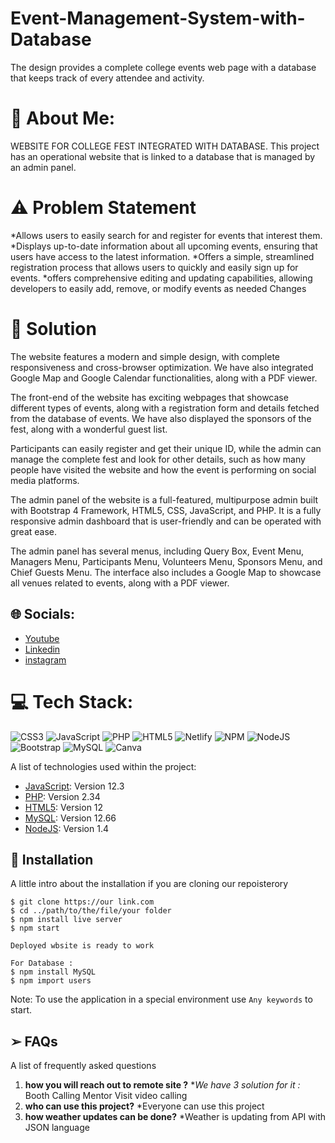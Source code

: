# Event-Management-System-with-Database
The design provides a complete college events web page with a database that keeps track of every attendee and activity.



# 💫  About Me:

WEBSITE FOR COLLEGE FEST INTEGRATED WITH DATABASE. This project has an operational website that is linked to a database that is managed by an admin panel.
# ⚠︎ Problem Statement

*Allows users to easily search for and register for events that interest them.
*Displays up-to-date information about all upcoming events, ensuring that users have access to the latest information.
*Offers a simple, streamlined registration process that allows users to quickly and easily sign up for events.
*offers comprehensive editing and updating capabilities, allowing developers to easily add, remove, or modify events as needed Changes


# 🔭  Solution

The website features a modern and simple design, with complete responsiveness and cross-browser optimization. We have also integrated Google Map and Google Calendar functionalities, along with a PDF viewer.

The front-end of the website has exciting webpages that showcase different types of events, along with a registration form and details fetched from the database of events. We have also displayed the sponsors of the fest, along with a wonderful guest list.

Participants can easily register and get their unique ID, while the admin can manage the complete fest and look for other details, such as how many people have visited the website and how the event is performing on social media platforms.

The admin panel of the website is a full-featured, multipurpose admin built with Bootstrap 4 Framework, HTML5, CSS, JavaScript, and PHP. It is a fully responsive admin dashboard that is user-friendly and can be operated with great ease.

The admin panel has several menus, including Query Box, Event Menu, Managers Menu, Participants Menu, Volunteers Menu, Sponsors Menu, and Chief Guests Menu. The interface also includes a Google Map to showcase all venues related to events, along with a PDF viewer.





## 🌐  Socials:

* [Youtube](https://Youtube.com)
* [Linkedin](https://Linkedin.com)
* [instagram](https://instagram.com)



# 💻  Tech Stack:
![CSS3](https://img.shields.io/badge/css3-%231572B6.svg?style=plastic&logo=css3&logoColor=white) ![JavaScript](https://img.shields.io/badge/javascript-%23323330.svg?style=plastic&logo=javascript&logoColor=%23F7DF1E) ![PHP](https://img.shields.io/badge/php-%23777BB4.svg?style=plastic&logo=php&logoColor=white) ![HTML5](https://img.shields.io/badge/html5-%23E34F26.svg?style=plastic&logo=html5&logoColor=white) ![Netlify](https://img.shields.io/badge/netlify-%23000000.svg?style=plastic&logo=netlify&logoColor=#00C7B7) ![NPM](https://img.shields.io/badge/NPM-%23000000.svg?style=plastic&logo=npm&logoColor=white) ![NodeJS](https://img.shields.io/badge/node.js-6DA55F?style=plastic&logo=node.js&logoColor=white) ![Bootstrap](https://img.shields.io/badge/bootstrap-%23563D7C.svg?style=plastic&logo=bootstrap&logoColor=white) ![MySQL](https://img.shields.io/badge/mysql-%2300f.svg?style=plastic&logo=mysql&logoColor=white) ![Canva](https://img.shields.io/badge/Canva-%2300C4CC.svg?style=plastic&logo=Canva&logoColor=white)

A list of technologies used within the project:
* [JavaScript](https://JavaScript.com): Version 12.3 
* [PHP](https://PHP.com): Version 2.34
* [HTML5](https://HTML5.com): Version 12
* [MySQL](https://MySQL.com): Version 12.66 
* [NodeJS](https://NodeJS.com): Version 1.4



## 🤝  Installation

A little intro about the installation if you are cloning our repoisterory
```
$ git clone https://our link.com
$ cd ../path/to/the/file/your folder
$ npm install live server
$ npm start

Deployed wbsite is ready to work 

For Database :
$ npm install MySQL
$ npm import users
```
Note: To use the application in a special environment use ```Any keywords``` to start.




## ➢  FAQs
A list of frequently asked questions
1. **how you will reach out to remote site ?**
*_We have 3 solution for it :_
Booth Calling
Mentor Visit
video calling
2. __who can use this project?__
*Everyone can use this project 
3. **how weather updates can be done?**
*Weather is updating from API with JSON language
